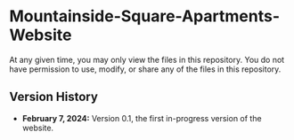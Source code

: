 # Mountainside-Square-Apartments-Website
At any given time, you may only view the files in this repository. You do not have permission to use, modify, or share any of the files in this repository.

## Version History
- **February 7, 2024:** Version 0.1, the first in-progress version of the website.
